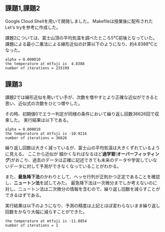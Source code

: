 ## 課題1,課題2
Google Cloud Shellを用いて開発しました。
Makefileは授業後に配布されたLet's tryを参考に作成した。

課題2については、富士山頂の平均気温を調べたところ5℃前後となっていた。
課題による最小二乗法による線形近似の計算以下のようになり、約4.8388℃となった。

```
alpha = 0.000010
the temperature at mtfuji is  4.8388
number of iterations = 235199
```

## 課題3
課題2では線形近似を用いてい手が、次数を増やすとより正確な近似ができると思い、近似式の次数をひとつ増やした。

その時、初期値0でエラー判定が同様の条件において繰り返し回数36626回で収束した。
実行結果は以下である。
```
alpha = 0.000010
the temperature at mtfuji is -10.9216
number of iterations = 36626
```

繰り返し回数は大きく減っているが、富士山の平均気温は大きくずれているように見える。
ここから近似が
細かくなればなるほど**過学習**(**オーバーフィッティング**)がおこり、過去のデータは正確に記述できても未来のデータや学習していないデータに対して予測ができなくなっていることがわかる。

また、**最急降下法**のかわりとして、ヘッセ行列が正則かつ正定であることを確認し、**ニュートン法**を試してみた。
最急降下法は一次微分までしか考えないのに対し、ニュートン法は二次微分の情報を含むので、繰り返し回数を減らすことができるはずである。

実行結果は以下のようになり、予測の精度は上記とほぼ変わらないまま繰り返し回数をかなり大幅に減らすことができた。

```
the temperature at mtfuji is -11.8854
number of iterations = 1
```


